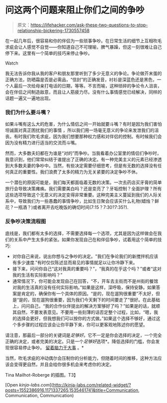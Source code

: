 # 问这两个问题来阻止你们之间的争吵

> 原文：<https://lifehacker.com/ask-these-two-questions-to-stop-relationship-bickering-1730557458>

在一起几年后，很容易和你的伴侣为一些琐事争吵。在日常生活的细节上互相吹毛求疵会让人感觉不自觉——你知道自己不可理喻，脾气暴躁，但这一刻很难让自己停下来。这里有一个简单的技巧来停止争吵。

Watch

我无法告诉你我从我的客户和朋友那里听到了多少无意义的争论。争论做芥末蛋的正确方法，防晒霜是否是必需品，“信封”的正确发音，衬衫是深蓝色还是黑色，一个人最后一次给母亲打电话的日期，等等。不言而喻，这种琐碎的争论令人沮丧，会在伴侣之间制造敌意，而且让人筋疲力尽。没有什么事情感觉已经解决，同样的话题一遍又一遍地出现。

### 我们为什么要斗嘴？

如果斗嘴有这么大的危害，为什么情侣之间一开始就要斗嘴？有时是因为我们害怕坦诚面对真正困扰我们的事情 ，所以我们用一场毫无意义的争论来发泄我们的沮丧。有时我们吹毛求疵，因为我们想要那种权力感和对伴侣的控制。有时候我们会因为没有精力进行适当的交流而斗嘴。

然而，大多数夫妇都在为谁是“对的”而争吵。当我看着办公室里的情侣们争吵时，我意识到，他们常常纠结于谁提出了正确的决定。有一种完美主义的元素已经渗透到大多数夫妻的争吵中。当然，有些决定需要仔细思考，但是有无数的选择没有任何真正的重要性。我们浪费了太多的精力为无关紧要的决定争吵不休。

一个潜在的原因可能是，我们每天都面临着无数的决策。一次去药店买牙膏的简单旅行会导致决策瘫痪。我们需要美白吗？还是变亮了？牙垢控制？全面护理？所有这些选项导致这个无意义的决定变得非常重要。这种完美主义蔓延到我们的人际关系中，导致我们为一些愚蠢的事情争吵，比如生日聚会应该买什么礼物(蜡烛？鲜花？一瓶酒？)或者离开去吃晚饭的确切时间(7:15？7:30?7:35?).

### 反争吵决策流程图

底线是，我们都有太多的选择，不需要选择每一个选项，尤其是因为这样做会在我们的关系中产生太多的紧张。如果你发现自己在和伴侣争吵，试着用这个简单的技巧:

*   对你自己来说，说出你想与之争吵的决定。"我们在争论我们的新搅拌机应该有多少速度."有时仅仅陈述显而易见的事情就足以让你冷静下来。
*   接下来，问问你自己“这对我真的重要吗？”，“我真的在乎这个吗？”或者“这对我的生活有实际影响吗？”
*   通常情况下，你可能会发现自己在回答，“不，开车去主街而不是州街的餐馆对我的生活真的没有任何实际影响。”如果是这样，深呼吸，保持安静。如果答案是肯定的，确保你有一个具体的原因。“是的，现在遛狗很重要”不太好，但是“是的，现在遛狗很重要，因为我们今天剩下的时间要走了”很好。在此基础上，问问自己，“我的合作伙伴提出的解决方案够好了吗？”如果是的话，就顺其自然，不要发表意见。不要用一些刻薄的话否定整个过程，比如，“嗯，我的选择会更好，但我想我们可以按你的方式做。”如果这个选择不够好，通过这个多步骤的过程应该会让你平静下来，你可以更客观地陈述你的愿望。

请注意，那最后一部分的关键词是*足够好*。它不一定是你会选择的决定，一个完全正确的决定，或者完美的决定。只是一个*足够好*选项*。降低选择的门槛，你会发现很容易停止争吵。 [留着脑力干大事](http://twocents.lifehacker.com/we-can-t-always-make-the-best-decisions-but-we-can-ma-1692068671) 。*

当然，吹毛求疵的冲动偶尔会压制你的分析能力，但随着时间的推移，这种方法应该会变得更自然，并且会给你很多机会来考虑你的决定。

Tina Mailhot-Roberge 的插图。T3】

[Open *kinja-labs.com*](http://kinja-labs.com/related-widget/?posts=1552386916,1171337265,1535461741&title=Communication, Communication, Communication)